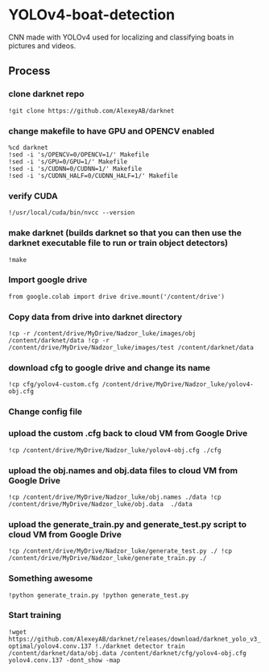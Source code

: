 # YOLOv4-boat-detection
CNN made with YOLOv4 used for localizing and classifying boats in pictures and videos.

## Process

### clone darknet repo
`!git clone https://github.com/AlexeyAB/darknet`

### change makefile to have GPU and OPENCV enabled
`%cd darknet`    
`!sed -i 's/OPENCV=0/OPENCV=1/' Makefile`    
`!sed -i 's/GPU=0/GPU=1/' Makefile`    
`!sed -i 's/CUDNN=0/CUDNN=1/' Makefile`  
`!sed -i 's/CUDNN_HALF=0/CUDNN_HALF=1/' Makefile`


### verify CUDA
`!/usr/local/cuda/bin/nvcc --version`

### make darknet (builds darknet so that you can then use the darknet executable file to run or train object detectors)
`!make`

### Import google drive
`from google.colab import drive
drive.mount('/content/drive')`

### Copy data from drive into darknet directory
`!cp -r /content/drive/MyDrive/Nadzor_luke/images/obj /content/darknet/data
!cp -r /content/drive/MyDrive/Nadzor_luke/images/test /content/darknet/data`

### download cfg to google drive and change its name
`!cp cfg/yolov4-custom.cfg /content/drive/MyDrive/Nadzor_luke/yolov4-obj.cfg`

### Change config file

### upload the custom .cfg back to cloud VM from Google Drive
`!cp /content/drive/MyDrive/Nadzor_luke/yolov4-obj.cfg ./cfg`

### upload the obj.names and obj.data files to cloud VM from Google Drive
`!cp /content/drive/MyDrive/Nadzor_luke/obj.names ./data
!cp /content/drive/MyDrive/Nadzor_luke/obj.data  ./data`

### upload the generate_train.py and generate_test.py script to cloud VM from Google Drive
`!cp /content/drive/MyDrive/Nadzor_luke/generate_test.py ./
!cp /content/drive/MyDrive/Nadzor_luke/generate_train.py ./`

### Something awesome
`!python generate_train.py
!python generate_test.py`

### Start training
`!wget https://github.com/AlexeyAB/darknet/releases/download/darknet_yolo_v3_optimal/yolov4.conv.137
!./darknet detector train /content/darknet/data/obj.data /content/darknet/cfg/yolov4-obj.cfg yolov4.conv.137 -dont_show -map`
